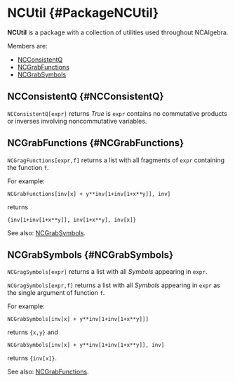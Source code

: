 # NCUtil {#PackageNCUtil}

**NCUtil** is a package with a collection of utilities used throughout NCAlgebra.

Members are:

* [NCConsistentQ](#NCConsistentQ)
* [NCGrabFunctions](#NCGrabFunctions)
* [NCGrabSymbols](#NCGrabSymbols)

## NCConsistentQ {#NCConsistentQ}

`NCConsistentQ[expr]` returns *True* is `expr` contains no commutative products or inverses involving noncommutative variables.

## NCGrabFunctions {#NCGrabFunctions}

`NCGragFunctions[expr,f]` returns a list with all fragments of `expr` containing the function `f`.

For example:

    NCGrabFunctions[inv[x] + y**inv[1+inv[1+x**y]], inv]

returns

    {inv[1+inv[1+x**y]], inv[1+x**y], inv[x]}

See also:
[NCGrabSymbols](#NCGragSymbols).

## NCGrabSymbols {#NCGrabSymbols}

`NCGragSymbols[expr]` returns a list with all *Symbols* appearing in `expr`.

`NCGragSymbols[expr,f]` returns a list with all *Symbols* appearing in `expr` as the single argument of function `f`.

For example:

    NCGrabSymbols[inv[x] + y**inv[1+inv[1+x**y]]]

returns `{x,y}` and

    NCGrabSymbols[inv[x] + y**inv[1+inv[1+x**y]], inv]

returns `{inv[x]}`.

See also:
[NCGrabFunctions](#NCGragFunctions).
